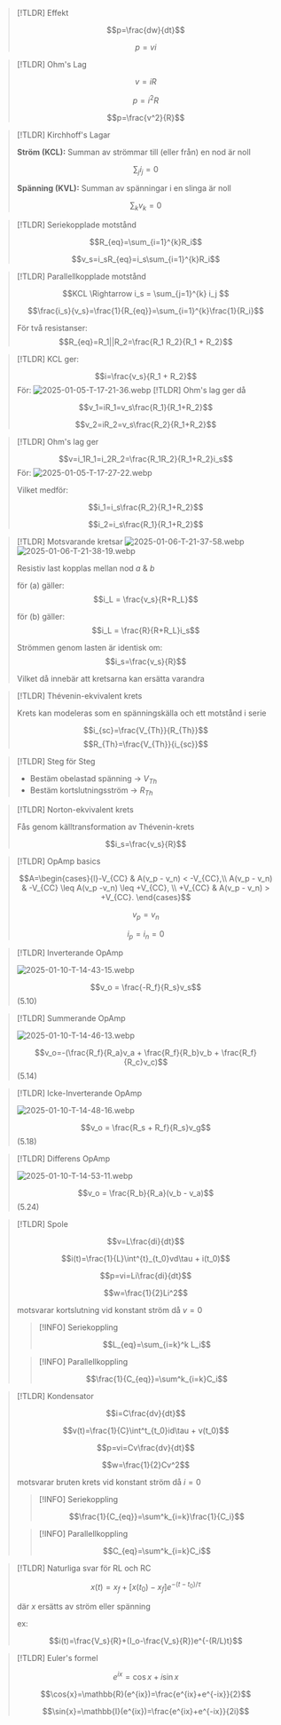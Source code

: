 
> [!TLDR] Effekt
>
> $$p=\frac{dw}{dt}$$
>
> $$p=vi$$


> [!TLDR] Ohm's Lag
>
> $$v=iR$$
>
> $$p=i^2R$$
>
> $$p=\frac{v^2}{R}$$


> [!TLDR] Kirchhoff's Lagar
> 
> **Ström (KCL):**
> Summan av strömmar till (eller från) en nod är noll
> 
> $$\sum_{j}i_j = 0$$
>
> **Spänning (KVL):**
> Summan av spänningar i en slinga är noll
>
> $$\sum_{k}v_k = 0$$

> [!TLDR] Seriekopplade motstånd
>
> $$R_{eq}=\sum_{i=1}^{k}R_i$$
>
> $$v_s=i_sR_{eq}=i_s\sum_{i=1}^{k}R_i$$
>

> [!TLDR] Parallellkopplade motstånd
> 
> $$KCL \Rightarrow i_s = \sum_{j=1}^{k} i_j $$
>
> $$\frac{i_s}{v_s}=\frac{1}{R_{eq}}=\sum_{i=1}^{k}\frac{1}{R_i}$$
> 
> För två resistanser:
> $$R_{eq}=R_1||R_2=\frac{R_1 R_2}{R_1 + R_2}$$
>

> [!TLDR] KCL ger:
> 
> $$i=\frac{v_s}{R_1 + R_2}$$
> För:
> ![2025-01-05-T-17-21-36.webp](./L02-img/2025-01-05-T-17-21-36.webp)
> [!TLDR] Ohm's lag ger då
>
> $$v_1=iR_1=v_s\frac{R_1}{R_1+R_2}$$
>
> $$v_2=iR_2=v_s\frac{R_2}{R_1+R_2}$$
>

> [!TLDR] Ohm's lag ger
>
> $$v=i_1R_1=i_2R_2=\frac{R_1R_2}{R_1+R_2}i_s$$
> För:
> ![2025-01-05-T-17-27-22.webp](./L02-img/2025-01-05-T-17-27-22.webp)
> 
> Vilket medför:
>
> $$i_1=i_s\frac{R_2}{R_1+R_2}$$
>
> $$i_2=i_s\frac{R_1}{R_1+R_2}$$
>

> [!TLDR] Motsvarande kretsar
> ![2025-01-06-T-21-37-58.webp](L03-img/2025-01-06-T-21-37-58.webp) ![2025-01-06-T-21-38-19.webp](L03-img/2025-01-06-T-21-38-19.webp)
>
> Resistiv last kopplas mellan nod $a$ & $b$
>
> för (a) gäller: $$i_L = \frac{v_s}{R+R_L}$$
>
> för (b) gäller: $$i_L = \frac{R}{R+R_L}i_s$$
>
> Strömmen genom lasten är identisk om:
> $$i_s=\frac{v_s}{R}$$
>
> Vilket då innebär att kretsarna kan ersätta varandra
>

> [!TLDR] Thévenin-ekvivalent krets
>
> Krets kan modeleras som en spänningskälla och ett motstånd i serie
>
> $$i_{sc}=\frac{V_{Th}}{R_{Th}}$$
> $$R_{Th}=\frac{V_{Th}}{i_{sc}}$$
>

> [!TLDR] Steg för Steg
>
> - Bestäm obelastad spänning -> $V_{Th}$
> - Bestäm kortslutningsström -> $R_{Th}$

> [!TLDR] Norton-ekvivalent krets
> 
> Fås genom källtransformation av Thévenin-krets
>
> $$i_s=\frac{v_s}{R}$$
>

> [!TLDR] OpAmp basics
> 
> $$A=\begin{cases}{l}-V_{CC} & A(v_p - v_n) < -V_{CC},\\ A(v_p - v_n) & -V_{CC} \leq A(v_p -v_n) \leq +V_{CC}, \\ +V_{CC} & A(v_p - v_n) > +V_{CC}. \end{cases}$$
>
> $$v_p = v_n$$
>
> $$i_p = i_n = 0$$
>

> [!TLDR] Inverterande OpAmp
>
> ![2025-01-10-T-14-43-15.webp](Formler-img/2025-01-10-T-14-43-15.webp)
>
> $$v_o = \frac{-R_f}{R_s}v_s$$ (5.10)
>

> [!TLDR] Summerande OpAmp
>
> ![2025-01-10-T-14-46-13.webp](Formler-img/2025-01-10-T-14-46-13.webp)
>
> $$v_o=-(\frac{R_f}{R_a}v_a + \frac{R_f}{R_b}v_b + \frac{R_f}{R_c}v_c)$$ (5.14)
>

> [!TLDR] Icke-Inverterande OpAmp
>
> ![2025-01-10-T-14-48-16.webp](Formler-img/2025-01-10-T-14-48-16.webp)
> 
> $$v_o = \frac{R_s + R_f}{R_s}v_g$$ (5.18)
>

> [!TLDR] Differens OpAmp
>
> ![2025-01-10-T-14-53-11.webp](Formler-img/2025-01-10-T-14-53-11.webp)
>
> $$v_o = \frac{R_b}{R_a}(v_b - v_a)$$ (5.24)
>

> [!TLDR] Spole
>
> $$v=L\frac{di}{dt}$$
>
> $$i(t)=\frac{1}{L}\int^{t}_{t_0}vd\tau + i(t_0)$$
>
> $$p=vi=Li\frac{di}{dt}$$
>
> $$w=\frac{1}{2}Li^2$$
>
> motsvarar kortslutning vid konstant ström då $v=0$
>
> > [!INFO] Seriekoppling 
> >
> > $$L_{eq}=\sum_{i=k}^k L_i$$
> >
>
> > [!INFO] Parallellkoppling
> >
> > $$\frac{1}{C_{eq}}=\sum^k_{i=k}C_i$$
> >

> [!TLDR] Kondensator
> 
> $$i=C\frac{dv}{dt}$$
>
> $$v(t)=\frac{1}{C}\int^t_{t_0}id\tau + v(t_0)$$
>
> $$p=vi=Cv\frac{dv}{dt}$$
>
> $$w=\frac{1}{2}Cv^2$$
>
> motsvarar bruten krets vid konstant ström då $i=0$
>
> > [!INFO] Seriekoppling
> > 
> > $$\frac{1}{C_{eq}}=\sum^k_{i=k}\frac{1}{C_i}$$
> >
> 
> > [!INFO] Parallellkoppling
> >
> > $$C_{eq}=\sum^k_{i=k}C_i$$
> >

> [!TLDR] Naturliga svar för RL och RC
>
> $$x(t)=x_f+[x(t_0)-x_f]e^{-(t-t_0)/\tau}$$
> 
> där $x$ ersätts av ström eller spänning
>
> ex:
>
> $$i(t)=\frac{V_s}{R}+(I_o-\frac{V_s}{R})e^{-(R/L)t}$$
>

> [!TLDR] Euler's formel
> 
> $$e^{ix}=\cos{x}+i\sin{x}$$
>
> $$\cos{x}=\mathbb{R}(e^{ix})=\frac{e^{ix}+e^{-ix}}{2}$$
>
> $$\sin{x}=\mathbb{I}(e^{ix})=\frac{e^{ix}+e^{-ix}}{2i}$$
>

